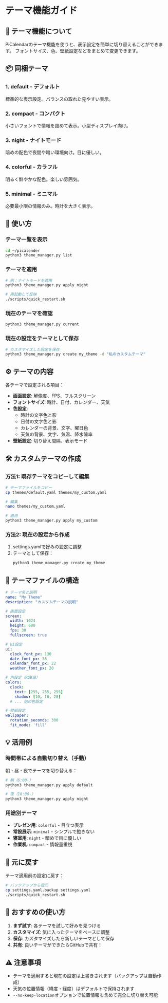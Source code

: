 # テーマ機能ガイド

## 🎨 テーマ機能について

PiCalendarのテーマ機能を使うと、表示設定を簡単に切り替えることができます。
フォントサイズ、色、壁紙設定などをまとめて変更できます。

## 📦 同梱テーマ

### 1. **default** - デフォルト
標準的な表示設定。バランスの取れた見やすい表示。

### 2. **compact** - コンパクト
小さいフォントで情報を詰めて表示。小型ディスプレイ向け。

### 3. **night** - ナイトモード
暗めの配色で夜間や暗い環境向け。目に優しい。

### 4. **colorful** - カラフル
明るく鮮やかな配色。楽しい雰囲気。

### 5. **minimal** - ミニマル
必要最小限の情報のみ。時計を大きく表示。

## 🚀 使い方

### テーマ一覧を表示

```bash
cd ~/picalender
python3 theme_manager.py list
```

### テーマを適用

```bash
# 例：ナイトモードを適用
python3 theme_manager.py apply night

# 再起動して反映
./scripts/quick_restart.sh
```

### 現在のテーマを確認

```bash
python3 theme_manager.py current
```

### 現在の設定をテーマとして保存

```bash
# カスタマイズした設定を保存
python3 theme_manager.py create my_theme -d "私のカスタムテーマ"
```

## ⚙️ テーマの内容

各テーマで設定される項目：

- **画面設定**: 解像度、FPS、フルスクリーン
- **フォントサイズ**: 時計、日付、カレンダー、天気
- **色設定**: 
  - 時計の文字色と影
  - 日付の文字色と影
  - カレンダーの背景、文字、曜日色
  - 天気の背景、文字、気温、降水確率
- **壁紙設定**: 切り替え間隔、表示モード

## 🛠️ カスタムテーマの作成

### 方法1: 既存テーマをコピーして編集

```bash
# テーマファイルをコピー
cp themes/default.yaml themes/my_custom.yaml

# 編集
nano themes/my_custom.yaml

# 適用
python3 theme_manager.py apply my_custom
```

### 方法2: 現在の設定から作成

1. settings.yamlで好みの設定に調整
2. テーマとして保存：
   ```bash
   python3 theme_manager.py create my_theme
   ```

## 📝 テーマファイルの構造

```yaml
# テーマ名と説明
name: "My Theme"
description: "カスタムテーマの説明"

# 画面設定
screen:
  width: 1024
  height: 600
  fps: 30
  fullscreen: true

# UI設定
ui:
  clock_font_px: 130
  date_font_px: 36
  calendar_font_px: 22
  weather_font_px: 20

# 色設定（RGB値）
colors:
  clock:
    text: [255, 255, 255]
    shadow: [10, 10, 20]
  # ... 他の色設定

# 壁紙設定
wallpaper:
  rotation_seconds: 300
  fit_mode: 'fill'
```

## 💡 活用例

### 時間帯による自動切り替え（手動）

朝・昼・夜でテーマを切り替える：

```bash
# 朝（6:00-）
python3 theme_manager.py apply default

# 夜（18:00-）
python3 theme_manager.py apply night
```

### 用途別テーマ

- **プレゼン用**: `colorful` - 目立つ表示
- **常設展示**: `minimal` - シンプルで飽きない
- **寝室用**: `night` - 暗めで目に優しい
- **作業机**: `compact` - 情報量重視

## 🔄 元に戻す

テーマ適用前の設定に戻す：

```bash
# バックアップから復元
cp settings.yaml.backup settings.yaml
./scripts/quick_restart.sh
```

## 🎯 おすすめの使い方

1. **まず試す**: 各テーマを試して好みを見つける
2. **カスタマイズ**: 気に入ったテーマをベースに調整
3. **保存**: カスタマイズしたら新しいテーマとして保存
4. **共有**: 良いテーマができたらGitHubで共有！

## ⚠️ 注意事項

- テーマを適用すると現在の設定は上書きされます（バックアップは自動作成）
- 天気の位置情報（緯度・経度）はデフォルトで保持されます
- `--no-keep-location`オプションで位置情報も含めて完全に切り替え可能